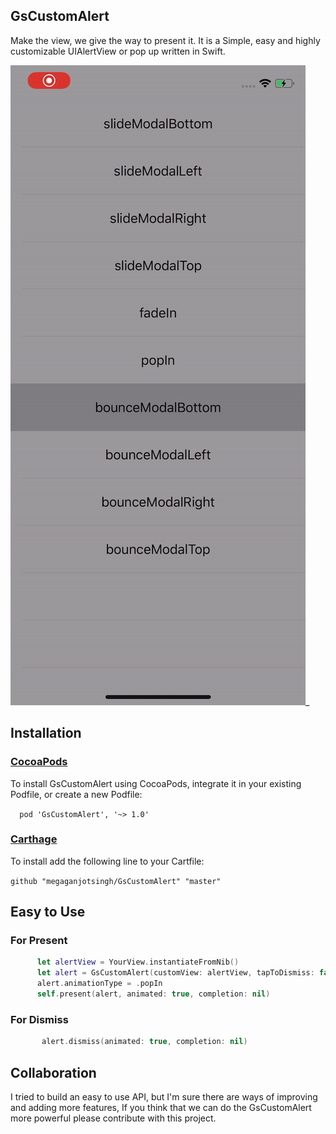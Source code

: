  GsCustomAlert
---
  Make the view, we give the way to present it.
  It is a Simple, easy and highly customizable UIAlertView or pop up written in Swift.
  
  ![bounceModelBottom](https://github.com/megaganjotsingh/GsCustomAlert/blob/master/GifGsAlert/bounceModelBottom.gif)_

  
  
  
  
 Installation
 ---

### [CocoaPods](http://cocoapods.org)

  
  To install GsCustomAlert using CocoaPods, integrate it in your existing Podfile, or create a new Podfile:
  
  `  pod 'GsCustomAlert', '~> 1.0'`
  
### [Carthage](https://github.com/Carthage/Carthage)

  To install add the following line to your Cartfile:

  `github "megaganjotsingh/GsCustomAlert" "master"`
  
  Easy to Use
  ---
  ### For Present 
  
  ```swift
        let alertView = YourView.instantiateFromNib()
        let alert = GsCustomAlert(customView: alertView, tapToDismiss: false)
        alert.animationType = .popIn
        self.present(alert, animated: true, completion: nil)
  ```
  
  ### For Dismiss

```swift
       alert.dismiss(animated: true, completion: nil)
```
  
  Collaboration
---

I tried to build an easy to use API, but I'm sure there are ways of improving and adding more features, If you think that we can do the GsCustomAlert more powerful please contribute with this project.





